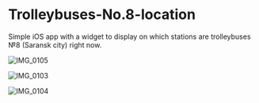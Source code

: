 # Trolleybuses-No.8-location
Simple iOS app with a widget to display on which stations are trolleybuses №8 (Saransk city) right now.

![IMG_0105](https://github.com/gera13sa/Trolleybuses-No.8-location/assets/93113717/91573019-960d-48ab-a3fc-aa9f718afae6)

![IMG_0103](https://github.com/gera13sa/Trolleybuses-No.8-location/assets/93113717/4b28cce0-6f7b-4050-ad66-be7788258f22)

![IMG_0104](https://github.com/gera13sa/Trolleybuses-No.8-location/assets/93113717/bbd74a64-7a47-476b-8577-43b188ed01ce)
